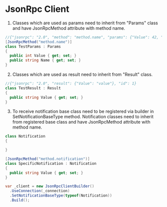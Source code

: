 # JsonRpc Client

1) Classes which are used as params need to inherit from "Params" class and have JsonRpcMethod attribute with method name.


```c#
//{"jsonrpc": "2.0", "method": "method.name", "params": {"Value": 42, "Name": "name"}, "id": 1}
[JsonRpcMethod("method.name")]
class TestParams : Params
{
  public int Value { get; set; }
  public string Name { get; set; }
}
```

2) Classes which are used as result need to inherit from "Result" class.
```c#
//{"jsonrpc": "2.0", "result": {"Value": "value"}, "id": 1}
class TestResult : Result
{
  public string Value { get; set; }
}
```

3) To receive notification base class need to be registered via builder in SetNotificationBaseType method. Notification classes need to inherit from registered base class and have JsonRpcMethod attribute with method name.

```c#
class Notification
{

}
```
```c#
[JsonRpcMethod("method.notification")]
class SpecificNotification : Notification
{
  public string Value { get; set; }
}
```
```c#
var _client = new JsonRpcClientBuilder()
  .UseConnection(_connection)
  .SetNotificationBaseType(typeof(Notification))
  .Build();
```
